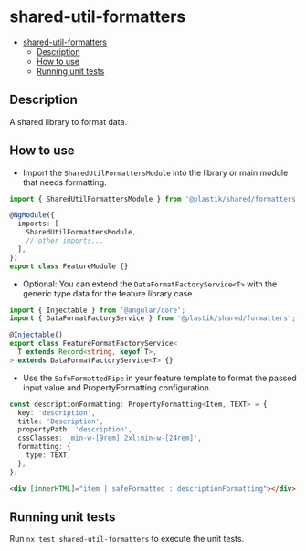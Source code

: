 # shared-util-formatters

- [shared-util-formatters](#shared-util-formatters)
  - [Description](#description)
  - [How to use](#how-to-use)
  - [Running unit tests](#running-unit-tests)

## Description

A shared library to format data.

## How to use

- Import the `SharedUtilFormattersModule` into the library or main module that needs formatting.

```typescript
import { SharedUtilFormattersModule } from '@plastik/shared/formatters';

@NgModule({
  imports: [
    SharedUtilFormattersModule,
    // other imports...
  ],
})
export class FeatureModule {}
```

- Optional: You can extend the `DataFormatFactoryService<T>` with the generic type data for the feature library case.

```typescript
import { Injectable } from '@angular/core';
import { DataFormatFactoryService } from '@plastik/shared/formatters';

@Injectable()
export class FeatureFormatFactoryService<
  T extends Record<string, keyof T>,
> extends DataFormatFactoryService<T> {}
```

- Use the `SafeFormattedPipe` in your feature template to format the passed input value and PropertyFormatting configuration.

```typescript
const descriptionFormatting: PropertyFormatting<Item, TEXT> = {
  key: 'description',
  title: 'Description',
  propertyPath: 'description',
  cssClasses: 'min-w-[9rem] 2xl:min-w-[24rem]',
  formatting: {
    type: TEXT,
  },
};
```

```html
<div [innerHTML]="item | safeFormatted : descriptionFormatting"></div>
```

## Running unit tests

Run `nx test shared-util-formatters` to execute the unit tests.
